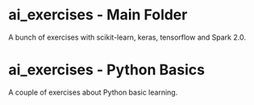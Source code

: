 # ai_exercises - Main Folder
A bunch of exercises with scikit-learn, keras, tensorflow and Spark 2.0. 
# ai_exercises - Python Basics
A couple of exercises about Python basic learning.
